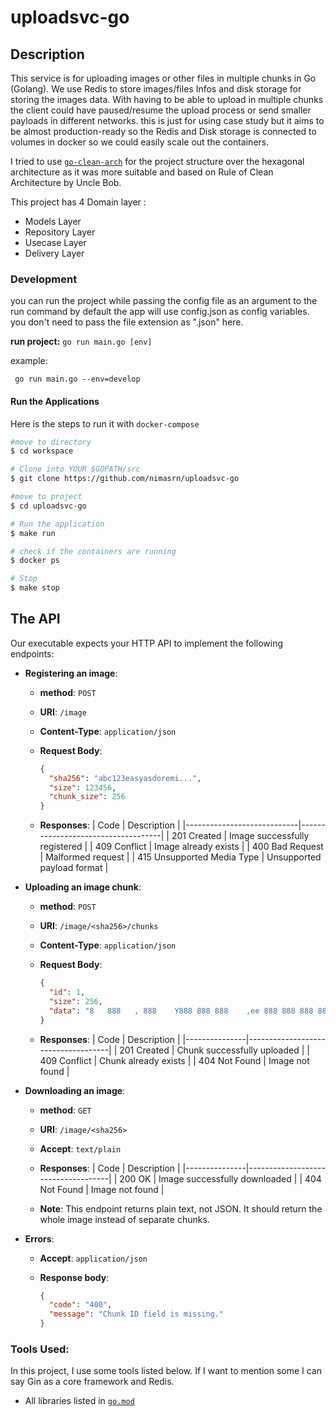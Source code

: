 # uploadsvc-go

## Description

This service is for uploading images or other files in multiple chunks in Go (Golang). We use Redis to store images/files Infos and disk storage for storing the images data.
With having to be able to upload in multiple chunks the client could have paused/resume the upload process or send smaller payloads in different networks.
this is just for using case study but it aims to be almost production-ready so the Redis and Disk storage is connected to volumes in docker so we could easily scale out the containers.

I tried to use [`go-clean-arch`](https://github.com/bxcodec/go-clean-arch.git) for the project structure over the hexagonal architecture as it was more suitable and based on Rule of Clean Architecture by Uncle Bob.

This project has 4 Domain layer :

- Models Layer
- Repository Layer
- Usecase Layer
- Delivery Layer

### Development

you can run the project while passing the config file as an argument to the run command by default the app will use config.json as config variables. you don't need to pass the file extension as ".json" here.

**run project:** `go run main.go [env]`

example:

```
 go run main.go --env=develop
```

#### Run the Applications

Here is the steps to run it with `docker-compose`

```bash
#move to directory
$ cd workspace

# Clone into YOUR $GOPATH/src
$ git clone https://github.com/nimasrn/uploadsvc-go

#move to project
$ cd uploadsvc-go

# Run the application
$ make run

# check if the containers are running
$ docker ps

# Stop
$ make stop
```

## The API

Our executable expects your HTTP API to implement the following endpoints:

- **Registering an image**:

  - **method**: `POST`
  - **URI**: `/image`
  - **Content-Type**: `application/json`
  - **Request Body**:

    ```json
    {
      "sha256": "abc123easyasdoremi...",
      "size": 123456,
      "chunk_size": 256
    }
    ```

  - **Responses**:
    | Code | Description |
    |----------------------------|------------------------------------|
    | 201 Created | Image successfully registered |
    | 409 Conflict | Image already exists |
    | 400 Bad Request | Malformed request |
    | 415 Unsupported Media Type | Unsupported payload format |

- **Uploading an image chunk**:

  - **method**: `POST`
  - **URI**: `/image/<sha256>/chunks`
  - **Content-Type**: `application/json`
  - **Request Body**:

    ```json
    {
      "id": 1,
      "size": 256,
      "data": "8   888   , 888    Y888 888 888    ,ee 888 888 888 888 ..."
    }
    ```

  - **Responses**:
    | Code | Description |
    |---------------|------------------------------------|
    | 201 Created | Chunk successfully uploaded |
    | 409 Conflict | Chunk already exists |
    | 404 Not Found | Image not found |

- **Downloading an image**:

  - **method**: `GET`
  - **URI**: `/image/<sha256>`
  - **Accept**: `text/plain`
  - **Responses**:
    | Code | Description |
    |---------------|------------------------------------|
    | 200 OK | Image successfully downloaded |
    | 404 Not Found | Image not found |

  - **Note**: This endpoint returns plain text, not JSON. It should return the whole image instead of separate chunks.

- **Errors**:

  - **Accept**: `application/json`
  - **Response body**:

    ```json
    {
      "code": "400",
      "message": "Chunk ID field is missing."
    }
    ```

### Tools Used:

In this project, I use some tools listed below. If I want to mention some I can say Gin as a core framework and Redis.

- All libraries listed in [`go.mod`](https://github.com/nimasrn/uploadsvc-go/blob/master/go.mod)
